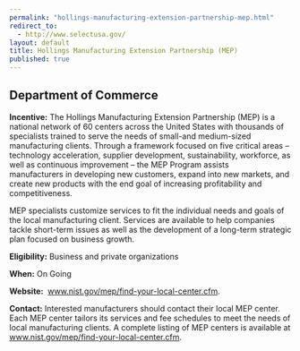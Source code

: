 ```yaml
---
permalink: "hollings-manufacturing-extension-partnership-mep.html"
redirect_to:
  - http://www.selectusa.gov/
layout: default
title: Hollings Manufacturing Extension Partnership (MEP)
published: true
---
```


<H2><STRONG>Department of Commerce</strong></h2>
<P><STRONG>Incentive:</strong> The Hollings Manufacturing Extension Partnership (MEP) is a national network of 60 centers across the United States with thousands of specialists trained to serve the needs of small-and medium-sized manufacturing clients. Through a framework focused on five critical areas – technology acceleration, supplier development, sustainability, workforce, as well as continuous improvement – the MEP Program assists manufacturers&nbsp;in developing&nbsp;new customers, expand into new markets, and create new products with the end goal of increasing profitability and competitiveness. </p>
<P>MEP specialists customize services to fit the individual needs and goals of the local manufacturing client. Services are available to help companies tackle short-term issues as well as the development of a long-term strategic plan focused on business growth. </p>
<P><STRONG>Eligibility:</strong> Business and private organizations</p>
<P><STRONG>When:</strong> On Going</p>
<P><STRONG>Website:</strong>&nbsp; <A href="http://www.nist.gov/mep/find-your-local-center.cfm" target=_top>www.nist.gov/mep/find-your-local-center.cfm</a>.</p>
<P><STRONG>Contact:</strong> Interested manufacturers should contact their local MEP center. Each MEP center tailors its services and fee schedules to meet the needs of local manufacturing clients. A complete listing of MEP centers is available at <A href="http://www.nist.gov/mep/find-your-local-center.cfm" target=_top>www.nist.gov/mep/find-your-local-center.cfm</a>.</p>